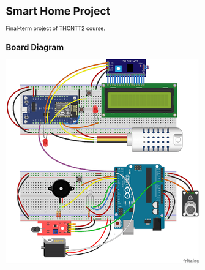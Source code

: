 # Smart Home Project
Final-term project of THCNTT2 course.
## Board Diagram
![board](https://github.com/kai618/smart-home-project/blob/master/img/board-diagram-s.png)
